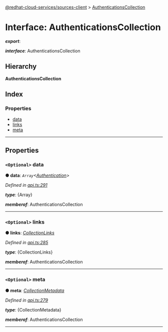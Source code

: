 [@redhat-cloud-services/sources-client](../README.md) > [AuthenticationsCollection](../interfaces/authenticationscollection.md)

# Interface: AuthenticationsCollection

*__export__*: 

*__interface__*: AuthenticationsCollection

## Hierarchy

**AuthenticationsCollection**

## Index

### Properties

* [data](authenticationscollection.md#data)
* [links](authenticationscollection.md#links)
* [meta](authenticationscollection.md#meta)

---

## Properties

<a id="data"></a>

### `<Optional>` data

**● data**: *`Array`<[Authentication](authentication.md)>*

*Defined in [api.ts:291](https://github.com/RedHatInsights/javascript-clients/blob/master/packages/sources/api.ts#L291)*

*__type__*: {Array}

*__memberof__*: AuthenticationsCollection

___
<a id="links"></a>

### `<Optional>` links

**● links**: *[CollectionLinks](collectionlinks.md)*

*Defined in [api.ts:285](https://github.com/RedHatInsights/javascript-clients/blob/master/packages/sources/api.ts#L285)*

*__type__*: {CollectionLinks}

*__memberof__*: AuthenticationsCollection

___
<a id="meta"></a>

### `<Optional>` meta

**● meta**: *[CollectionMetadata](collectionmetadata.md)*

*Defined in [api.ts:279](https://github.com/RedHatInsights/javascript-clients/blob/master/packages/sources/api.ts#L279)*

*__type__*: {CollectionMetadata}

*__memberof__*: AuthenticationsCollection

___

